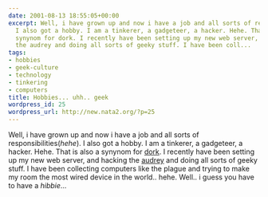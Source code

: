 ```yaml
---
date: 2001-08-13 18:55:05+00:00
excerpt: Well, i have grown up and now i have a job and all sorts of responsibilities(hehe).
  I also got a hobby. I am a tinkerer, a gadgeteer, a hacker. Hehe. That is also a
  synynom for dork. I recently have been setting up my new web server, and hacking
  the audrey and doing all sorts of geeky stuff. I have been coll...
tags:
- hobbies
- geek-culture
- technology
- tinkering
- computers
title: Hobbies... uhh.. geek
wordpress_id: 25
wordpress_url: http://new.nata2.org/?p=25
---
```


Well, i have grown up and now i have a job and all sorts of responsibilities(<i>hehe</i>). I also got a hobby. I am a tinkerer, a gadgeteer, a hacker. Hehe. That is also a synynom for <a href="http://www.harperreed.org">dork</a>. I recently have been setting up my new web server, and hacking the <a href="http://www.audreyhacking.com">audrey</a> and doing all sorts of geeky stuff. I have been collecting computers like the plague and trying to make my room the most wired device in the world.. hehe. Well.. i guess you have to have a <i>hibbie</i>...